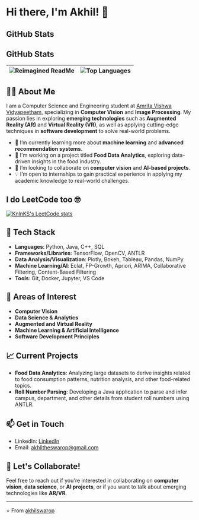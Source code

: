 # Hi there, I'm Akhil! 👋
## GitHub Stats
## GitHub Stats

| ![Reimagined ReadMe](https://myreadme.vercel.app/api/embed/akhilswarop?panels=userstatistics,toprepositories,toplanguages,commitgraph) | ![Top Languages](https://github-readme-stats.vercel.app/api/top-langs?username=akhilswarop&show_icons=true&locale=en&layout=compact&theme=chartreuse-dark) |
|:-------------------------------------------------------------------------------------------------------:|:---------------------------------------------------------------------------------------------------:|





## 👨‍💻 About Me
I am a Computer Science and Engineering student at [Amrita Vishwa Vidyapeetham](https://www.amrita.edu/), specializing in **Computer Vision** and **Image Processing**. My passion lies in exploring **emerging technologies** such as **Augmented Reality (AR)** and **Virtual Reality (VR)**, as well as applying cutting-edge techniques in **software development** to solve real-world problems.

- 🌱 I’m currently learning more about **machine learning** and **advanced recommendation systems**.
- 🔭 I'm working on a project titled **Food Data Analytics**, exploring data-driven insights in the food industry.
- 🤝 I’m looking to collaborate on **computer vision** and **AI-based projects**.
- 💡 I’m open to internships to gain practical experience in applying my academic knowledge to real-world challenges.
## I do LeetCode too 🤓
[![KnlnKS's LeetCode stats](https://leetcode-stats-six.vercel.app/?username=akhilswarop)](https://github.com/KnlnKS/leetcode-stats)

## 🔧 Tech Stack
- **Languages**: Python, Java, C++, SQL
- **Frameworks/Libraries**: TensorFlow, OpenCV, ANTLR
- **Data Analysis/Visualization**: Plotly, Bokeh, Tableau, Pandas, NumPy
- **Machine Learning/AI**: Eclat, FP-Growth, Apriori, ARIMA, Collaborative Filtering, Content-Based Filtering
- **Tools**: Git, Docker, Jupyter, VS Code

## 🔬 Areas of Interest
- **Computer Vision**
- **Data Science & Analytics**
- **Augmented and Virtual Reality**
- **Machine Learning & Artificial Intelligence**
- **Software Development Principles**

## 📈 Current Projects
- **Food Data Analytics**: Analyzing large datasets to derive insights related to food consumption patterns, nutrition analysis, and other food-related topics.
- **Roll Number Parsing**: Developing a Java application to parse and infer campus, department, and other details from student roll numbers using ANTLR.

## 📫 Get in Touch
- LinkedIn: [LinkedIn](https://www.linkedin.com/in/akhil-swarop-a5ba91185/)
- Email: akhiltheswarop@gmail.com

## 💬 Let's Collaborate!
Feel free to reach out if you're interested in collaborating on **computer vision**, **data science**, or **AI projects**, or if you want to talk about emerging technologies like **AR/VR**.

---

⭐️ From [akhilswarop](https://github.com/akhilswarop)
